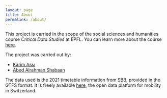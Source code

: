 ```yaml
---
layout: page
title: About
permalink: /about/
---
```


This project is carried in the scope of the social sciences and humanities course *Critical Data Studies* at EPFL. You can learn more about the course [here](https://www.epfl.ch/schools/cdh/education-2/new-classes-2020-2021/les-donnees-en-contexte-critical-data-studies/).

The project was carried out by:
- [Karim Assi](https://github.com/karimassi) 
- [Abed Alrahman Shabaan](http://github.com/aalshabaan)


The data used is the 2021 timetable information from SBB, provided in the GTFS format. It is freely available [here](https://opentransportdata.swiss/en/dataset/timetable-2021-gtfs2020), the open data platform for mobility in Switzerland.

